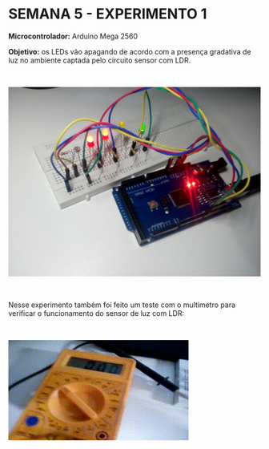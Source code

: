# SEMANA 5 - EXPERIMENTO 1

**Microcontrolador:** Arduino Mega 2560

**Objetivo:** os LEDs vão apagando de acordo com a presença gradativa de luz no ambiente captada pelo circuito sensor com LDR.

<br/>

![Experimento](https://github.com/rodrigoCodDev/IMD-SMC/blob/main/midias/Semana%205/experimento1.jpg)

<br/>

Nesse experimento também foi feito um teste com o multimetro para verificar o funcionamento do sensor de luz com LDR:

<br/>

![Experimento com multimetro](https://github.com/rodrigoCodDev/IMD-SMC/blob/main/midias/Semana%205/testeLDR.gif)